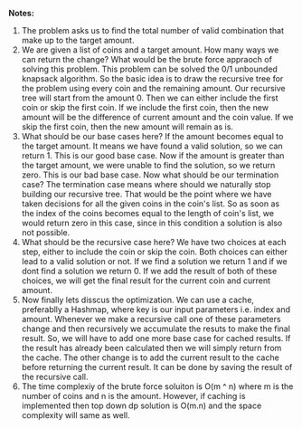 **Notes:**

1. The problem asks us to find the total number of valid combination that make up to the target amount.
2. We are given a list of coins and a target amount. How many ways we can return the change? What would be the brute force appraoch of solving this problem. This problem can be solved the 0/1 unbounded knapsack algorithm. So the basic idea is to draw the recursive tree for the problem using every coin and the remaining amount. Our recursive tree will start from the amount 0. Then we can either include the first coin or skip the first coin. If we include the first coin, then the new amount will be the difference of current amount and the coin value. If we skip the first coin, then the new amount will remain as is.
3. What should be our base cases here? If the amount becomes equal to the target amount. It means we have found a valid solution, so we can return 1. This is our good base case. Now if the amount is greater than the target amount, we were unable to find the solution, so we return zero. This is our bad base case. Now what should be our termination case? The termination case means where should we naturally stop building our recursive tree. That would be the point where we have taken decisions for all the given coins in the coin's list. So as soon as the index of the coins becomes equal to the length of coin's list, we would return zero in this case, since in this condition a solution is also not possible.
4. What should be the recursive case here? We have two choices at each step, either to include the coin or skip the coin. Both choices can either lead to a valid solution or not. If we find a solution we return 1 and if we dont find a solution we return 0. If we add the result of both of these choices, we will get the final result for the current coin and current amount.
5. Now finally lets disscus the optimization. We can use a cache, preferablly a Hashmap, where key is our input parameters i.e. index and amount. Whenever we make a recursive call one of these parameters change and then recursively we accumulate the resuts to make the final result. So, we will have to add one more base case for cached results. If the result has already been calculated then we will simply return from the cache. The other change is to add the current result to the cache before returning the current result. It can be done by saving the result of the recursive call.
6. The time complexiy of the brute force soluiton is O(m ^ n) where m is the number of coins and n is the amount. However, if caching is implemented then top down dp solution is O(m.n) and the space complexity will same as well.
